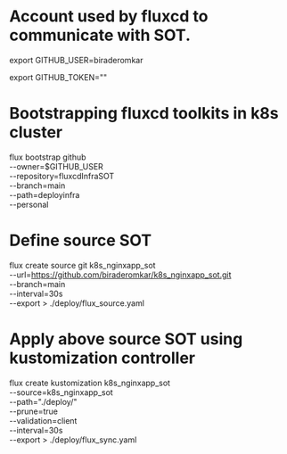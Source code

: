 # Account used by fluxcd to communicate with SOT.
export GITHUB_USER=biraderomkar

export GITHUB_TOKEN=""

# Bootstrapping fluxcd toolkits in k8s cluster

flux bootstrap github \
 --owner=$GITHUB_USER \
 --repository=fluxcdInfraSOT \
 --branch=main \
 --path=deployinfra \
 --personal

# Define source SOT
flux create source git k8s_nginxapp_sot \
 --url=https://github.com/biraderomkar/k8s_nginxapp_sot.git \
 --branch=main \
 --interval=30s \
 --export > ./deploy/flux_source.yaml

# Apply above source SOT using kustomization controller
 flux create kustomization k8s_nginxapp_sot \
 --source=k8s_nginxapp_sot  \
 --path="./deploy/" \
 --prune=true \
 --validation=client \
 --interval=30s  \
 --export > ./deploy/flux_sync.yaml